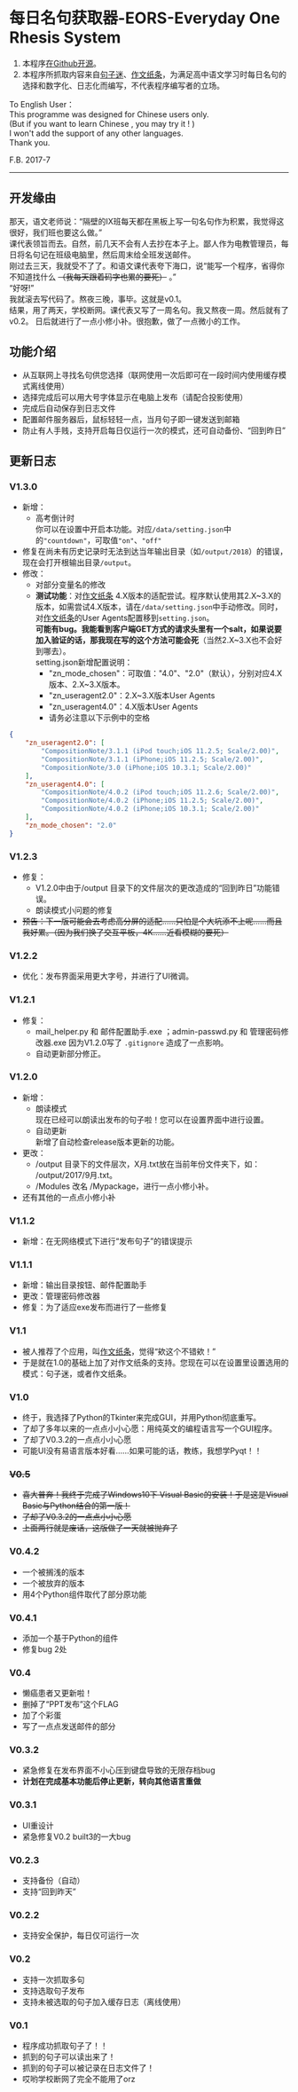 # 每日名句获取器-EORS-Everyday One Rhesis System

1. 本程序[在Github开源](https://github.com/foldblade/EORS)。
2. 本程序所抓取内容来自[句子迷](http://www.juzimi.com)、[作文纸条](https://itunes.apple.com/cn/app/%E4%BD%9C%E6%96%87%E7%BA%B8%E6%9D%A1/id1207254643)，为满足高中语文学习时每日名句的选择和数字化、日志化而编写，不代表程序编写者的立场。  

To English User：  
This programme was designed for Chinese users only.  
(But if you want to learn Chinese , you may try it ! )  
I won't add the support of any other languages.  
Thank you.  

F.B. 2017-7  

***
## 开发缘由
那天，语文老师说：“隔壁的Ⅸ班每天都在黑板上写一句名句作为积累，我觉得这很好，我们班也要这么做。”  
课代表领旨而去。自然，前几天不会有人去抄在本子上。鄙人作为电教管理员，每日将名句记在班级电脑里，然后周末给全班发送邮件。  
刚过去三天，我就受不了了。和语文课代表夸下海口，说“能写一个程序，省得你不知道找什么 ~~（我每天跟着码字也累的要死）~~ 。”  
“好呀!”  
我就滚去写代码了。熬夜三晚，事毕。这就是v0.1。  
结果，用了两天，学校断网。课代表又写了一周名句。我又熬夜一周。然后就有了v0.2。
日后就进行了一点小修小补。很抱歉，做了一点微小的工作。  

## 功能介绍
* 从互联网上寻找名句供您选择（联网使用一次后即可在一段时间内使用缓存模式离线使用）
* 选择完成后可以用大号字体显示在电脑上发布（请配合投影使用）
* 完成后自动保存到日志文件
* 配置邮件服务器后，鼠标轻轻一点，当月句子即一键发送到邮箱
* 防止有人手贱，支持开启每日仅运行一次的模式，还可自动备份、“回到昨日”

## 更新日志

### V1.3.0
* 新增：
    * 高考倒计时  
    你可以在设置中开启本功能。对应`/data/setting.json`中的`"countdown"`，可取值`"on"`、`"off"`
* 修复在尚未有历史记录时无法到达当年输出目录（如`/output/2018`）的错误，现在会打开根输出目录`/output`。
* 修改：
    * 对部分变量名的修改
    * **测试功能**：对[作文纸条](https://itunes.apple.com/cn/app/%E4%BD%9C%E6%96%87%E7%BA%B8%E6%9D%A1/id1207254643) 4.X版本的适配尝试。程序默认使用其2.X~3.X的版本，如需尝试4.X版本，请在`/data/setting.json`中手动修改。同时，对[作文纸条](https://itunes.apple.com/cn/app/%E4%BD%9C%E6%96%87%E7%BA%B8%E6%9D%A1/id1207254643)的User Agents配置移到`setting.json`。  
      **可能有bug。**我能看到客户端GET方式的请求头里有一个salt，如果说要加入验证的话，那我现在写的这个方法**可能会死**（当然2.X~3.X也不会好到哪去）。  
      setting.json新增配置说明：
        * "zn_mode_chosen"：可取值："4.0"、"2.0"（默认），分别对应4.X版本、2.X~3.X版本。
        * "zn_useragent2.0"：2.X~3.X版本User Agents
        * "zn_useragent4.0"：4.X版本User Agents
        * 请务必注意以下示例中的空格
```json
{
    "zn_useragent2.0": [
        "CompositionNote/3.1.1 (iPod touch;iOS 11.2.5; Scale/2.00)",
        "CompositionNote/3.1.1 (iPhone;iOS 11.2.5; Scale/2.00)",
        "CompositionNote/3.0 (iPhone;iOS 10.3.1; Scale/2.00)"
    ],
	"zn_useragent4.0": [
        "CompositionNote/4.0.2 (iPod touch;iOS 11.2.6; Scale/2.00)",
        "CompositionNote/4.0.2 (iPhone;iOS 11.2.5; Scale/2.00)",
        "CompositionNote/4.0.2 (iPhone;iOS 10.3.1; Scale/2.00)"
    ],
    "zn_mode_chosen": "2.0"
}
```

### V1.2.3
* 修复：
    * V1.2.0中由于/output 目录下的文件层次的更改造成的“回到昨日”功能错误。
    * 朗读模式小问题的修复
* ~~预告：下一版可能会去考虑高分屏的适配……只怕是个大坑添不上呢……而且我好累。（因为我们换了交互平板，4K……近看模糊的要死）~~

### V1.2.2
* 优化：发布界面采用更大字号，并进行了UI微调。

### V1.2.1
* 修复： 
    * mail_helper.py 和 邮件配置助手.exe ；admin-passwd.py 和 管理密码修改器.exe 因为V1.2.0写了 `.gitignore` 造成了一点影响。 
    * 自动更新部分修正。

### V1.2.0
* 新增：
    * 朗读模式   
      现在已经可以朗读出发布的句子啦！您可以在设置界面中进行设置。
    * 自动更新  
      新增了自动检查release版本更新的功能。
* 更改：
    * /output 目录下的文件层次，X月.txt放在当前年份文件夹下，如： /output/2017/9月.txt。
    * /Modules 改名 /Mypackage，进行一点小修小补。
* 还有其他的一点点小修小补

### V1.1.2
* 新增：在无网络模式下进行“发布句子”的错误提示

### V1.1.1
* 新增：输出目录按钮、邮件配置助手
* 更改：管理密码修改器
* 修复：为了适应exe发布而进行了一些修复

### V1.1
* 被人推荐了个应用，叫[作文纸条](https://itunes.apple.com/cn/app/%E4%BD%9C%E6%96%87%E7%BA%B8%E6%9D%A1/id1207254643)，觉得“欸这个不错欸！”
* 于是就在1.0的基础上加了对作文纸条的支持。您现在可以在设置里设置选用的模式：句子迷，或者作文纸条。

### V1.0
* 终于，我选择了Python的Tkinter来完成GUI，并用Python彻底重写。
* 了却了多年以来的一点点小小心愿：用纯英文的编程语言写一个GUI程序。
* 了却了V0.3.2的一点点小小心愿
* 可能UI没有易语言版本好看……如果可能的话，教练，我想学Pyqt！！

### ~~V0.5~~
* ~~喜大普奔！我终于完成了Windows10下 Visual Basic的安装！于是这是Visual Basic与Python结合的第一版！~~
* ~~了却了V0.3.2的一点点小小心愿~~
* ~~上面两行就是废话，这版做了一天就被抛弃了~~

### V0.4.2 
* 一个被搁浅的版本
* 一个被放弃的版本
* 用4个Python组件取代了部分原功能

### V0.4.1
* 添加一个基于Python的组件
* 修复bug 2处

### V0.4
* 懒癌患者又更新啦！
* 删掉了“PPT发布”这个FLAG
* 加了个彩蛋
* 写了一点点发送邮件的部分

### V0.3.2
* 紧急修复在发布界面不小心压到键盘导致的无限存档bug
* **计划在完成基本功能后停止更新，转向其他语言重做**

### V0.3.1
* UI重设计
* 紧急修复V0.2 built3的一大bug

### V0.2.3
* 支持备份（自动）
* 支持“回到昨天”

### V0.2.2
* 支持安全保护，每日仅可运行一次

### V0.2
* 支持一次抓取多句
* 支持选取句子发布
* 支持未被选取的句子加入缓存日志（离线使用）

### V0.1
* 程序成功抓取句子了！！
* 抓到的句子可以读出来了！
* 抓到的句子可以被记录在日志文件了！
* 哎哟学校断网了完全不能用了orz

